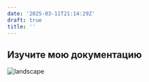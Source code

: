 ```yaml
---
date: '2025-03-11T21:14:29Z'
draft: true
title: ''
---
```


## Изучите мою документацию

![landscape](https://picsum.photos/800/600 "Unsplash Landscape")